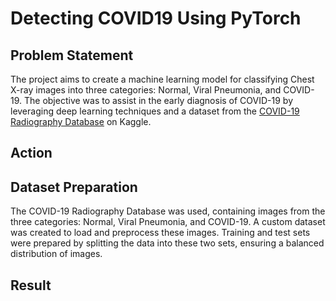 # Detecting COVID19 Using PyTorch 

## Problem Statement 
The project aims to create a machine learning model for classifying Chest X-ray images into three categories: Normal, Viral Pneumonia, and COVID-19. The objective was to assist in the early diagnosis of COVID-19 by leveraging deep learning techniques and a dataset from the [COVID-19 Radiography Database](https://www.kaggle.com/datasets/tawsifurrahman/covid19-radiography-database) on Kaggle.


## Action 
<h2>Dataset Preparation</h2>
The COVID-19 Radiography Database was used, containing images from the three categories: Normal, Viral Pneumonia, and COVID-19.
A custom dataset was created to load and preprocess these images.
Training and test sets were prepared by splitting the data into these two sets, ensuring a balanced distribution of images.


## Result


